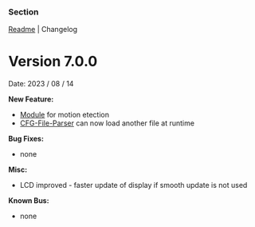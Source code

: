 ### Section

[Readme](README.md) | Changelog

# Version 7.0.0

Date: 2023 / 08 / 14

**New Feature:**

 - [Module](src/modules/movement_detection/readme/readme_movement_detection.md) for motion etection
 - [CFG-File-Parser](src/modules/cfg_file_parser/readme/readme_cfg_file_parser.md) can now load another file at runtime

**Bug Fixes:**

 - none

**Misc:**

 - LCD improved - faster update of display if smooth update is not used

**Known Bus:**

 - none

